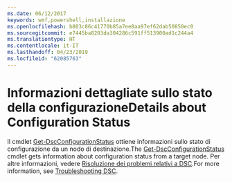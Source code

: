 ```yaml
---
ms.date: 06/12/2017
keywords: wmf,powershell,installazione
ms.openlocfilehash: b803c86c41770b85a7ee8aa97ef62dab50850ec0
ms.sourcegitcommit: e7445ba8203da304286c591ff513900ad1c244a4
ms.translationtype: HT
ms.contentlocale: it-IT
ms.lasthandoff: 04/23/2019
ms.locfileid: "62085763"
---
```

# <a name="details-about-configuration-status"></a><span data-ttu-id="0685c-102">Informazioni dettagliate sullo stato della configurazione</span><span class="sxs-lookup"><span data-stu-id="0685c-102">Details about Configuration Status</span></span>

<span data-ttu-id="0685c-103">Il cmdlet [Get-DscConfigurationStatus](https://technet.microsoft.com/library/mt517868.aspx) ottiene informazioni sullo stato di configurazione da un nodo di destinazione.</span><span class="sxs-lookup"><span data-stu-id="0685c-103">The [Get-DscConfigurationStatus](https://technet.microsoft.com/library/mt517868.aspx) cmdlet gets information about configuration status from a target node.</span></span>
<span data-ttu-id="0685c-104">Per altre informazioni, vedere [Risoluzione dei problemi relativi a DSC](https://msdn.microsoft.com/powershell/dsc/troubleshooting).</span><span class="sxs-lookup"><span data-stu-id="0685c-104">For more information, see [Troubleshooting DSC](https://msdn.microsoft.com/powershell/dsc/troubleshooting).</span></span>
